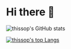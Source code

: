 # Hi there 👋

![thissop's GitHub stats](https://github-readme-stats.vercel.app/api?username=thissop&theme=monokai&show_icons=true)


[![thissop's top Langs](https://github-readme-stats.vercel.app/api/top-langs/?username=thissop&layout=compact&theme=monokai)](https://github.com/anuraghazra/github-readme-stats)

